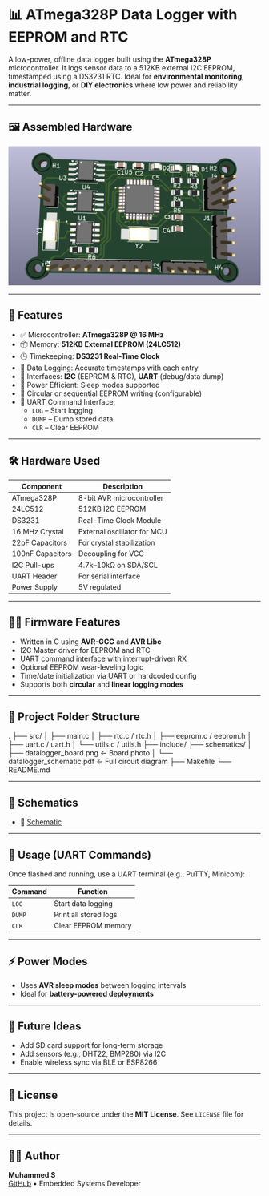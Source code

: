# 📊 ATmega328P Data Logger with EEPROM and RTC

A low-power, offline data logger built using the **ATmega328P** microcontroller. It logs sensor data to a 512KB external I2C EEPROM, timestamped using a DS3231 RTC. Ideal for **environmental monitoring**, **industrial logging**, or **DIY electronics** where low power and reliability matter.

---

## 🖼️ Assembled Hardware

![Assembled Board](images/MCU_DATALOGGER_3D_IMAGE.png)

---

## 🔧 Features

- ✅ Microcontroller: **ATmega328P @ 16 MHz**
- 📦 Memory: **512KB External EEPROM (24LC512)**
- 🕒 Timekeeping: **DS3231 Real-Time Clock**
- 📝 Data Logging: Accurate timestamps with each entry
- 🔌 Interfaces: **I2C** (EEPROM & RTC), **UART** (debug/data dump)
- 💾 Power Efficient: Sleep modes supported
- 🔄 Circular or sequential EEPROM writing (configurable)
- 📠 UART Command Interface:
  - `LOG` – Start logging
  - `DUMP` – Dump stored data
  - `CLR` – Clear EEPROM

---

## 🛠️ Hardware Used

| Component      | Description                      |
|----------------|----------------------------------|
| ATmega328P     | 8-bit AVR microcontroller         |
| 24LC512        | 512KB I2C EEPROM                  |
| DS3231         | Real-Time Clock Module            |
| 16 MHz Crystal | External oscillator for MCU       |
| 22pF Capacitors| For crystal stabilization         |
| 100nF Capacitors | Decoupling for VCC              |
| I2C Pull-ups   | 4.7k–10kΩ on SDA/SCL              |
| UART Header    | For serial interface              |
| Power Supply   | 5V regulated                      |

---

## 🧑‍💻 Firmware Features

- Written in C using **AVR-GCC** and **AVR Libc**
- I2C Master driver for EEPROM and RTC
- UART command interface with interrupt-driven RX
- Optional EEPROM wear-leveling logic
- Time/date initialization via UART or hardcoded config
- Supports both **circular** and **linear logging modes**

---

## 📂 Project Folder Structure

.
├── src/
│ ├── main.c
│ ├── rtc.c / rtc.h
│ ├── eeprom.c / eeprom.h
│ ├── uart.c / uart.h
│ └── utils.c / utils.h
├── include/
├── schematics/
│ ├── datalogger_board.png <- Board photo
│ └── datalogger_schematic.pdf <- Full circuit diagram
├── Makefile
└── README.md


---

## 📐 Schematics

- 📎 [Schematic](images/schematic.png)

---

## 🚀 Usage (UART Commands)

Once flashed and running, use a UART terminal (e.g., PuTTY, Minicom):

| Command | Function               |
|---------|------------------------|
| `LOG`   | Start data logging     |
| `DUMP`  | Print all stored logs  |
| `CLR`   | Clear EEPROM memory    |

---

## ⚡ Power Modes

- Uses **AVR sleep modes** between logging intervals
- Ideal for **battery-powered deployments**

---

## 🧩 Future Ideas

- Add SD card support for long-term storage  
- Add sensors (e.g., DHT22, BMP280) via I2C  
- Enable wireless sync via BLE or ESP8266  

---

## 📜 License

This project is open-source under the **MIT License**. See `LICENSE` file for details.

---

## 👨‍💻 Author

**Muhammed S**  
[GitHub](https://github.com/muhammedsaifudeen) • Embedded Systems Developer

